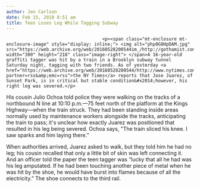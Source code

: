 ```yaml
---
author: Jen Carlson
date: Feb 15, 2010 8:51 am
title: Teen Loses Leg While Tagging Subway
---
```


	
										<p><span class="mt-enclosure mt-enclosure-image" style="display: inline;"> <img alt="php0G8HpDAM.jpg" src="https://web.archive.org/web/20160528200544im_/http://gothamist.com/attachments/arts_jen/php0G8HpDAM.jpg" width="300" height="218" class="image-right"> </span>A 16-year-old graffiti tagger was hit by a train in a Brooklyn subway tunnel Saturday night, tagging with two friends. As of yesterday <a href="https://web.archive.org/web/20160528200544/http://www.nytimes.com/2010/02/15/nyregion/15graffiti.html?partner=rss&amp;emc=rss">the NY Times</a> reports that Jose Juarez, of Sunset Park, is in critical but stable condition&#x2014;however, his right leg was severed.</p>

<p>His cousin Julio Ochoa told police they were walking on the tracks of a northbound N line at 10:10 p.m.&#x2014;75 feet north of the platform at the Kings Highway&#x2014;when the train struck. They had been standing inside areas normally used by maintenance workers alongside the tracks, anticipating the train to pass; it&apos;s unclear how exactly Juarez was positioned that resulted in his leg being severed. Ochoa says, &quot;The train sliced his knee. I saw sparks and him laying there.&#x201D;</p>

<p>When authorities arrived, Juarez asked to walk, but they told him he had no leg; his cousin recalled that only a little bit of skin was left connecting it. And an officer told the paper the teen tagger was &#x201C;lucky that all he had was his leg amputated. If he had been touching another piece of metal when he was hit by the shoe, he would have burst into flames because of all the electricity.&#x201D; The shoe connects to the third rail.</p>					
										
									
				